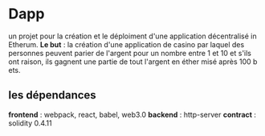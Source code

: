 # Dapp 

un projet pour la création et le déploiment d'une application décentralisé in Etherum.
**Le but** : la création d'une application de casino par laquel des personnes peuvent parier de l'argent pour un nombre entre 1 et 10 et s'ils ont raison, ils gagnent une partie de tout l'argent en éther misé après 100 b ets.

## les dépendances 

**frontend** : webpack, react, babel, web3.0
**backend** : http-server
**contract** : solidity 0.4.11